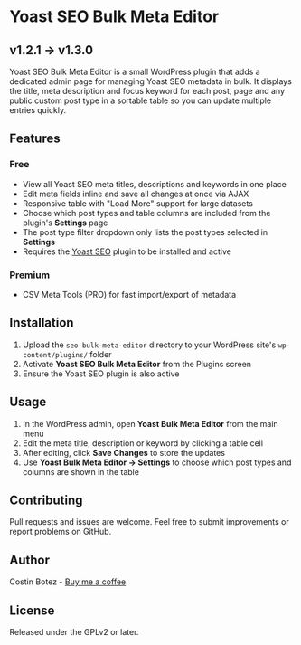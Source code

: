 # Yoast SEO Bulk Meta Editor

## v1.2.1 → v1.3.0

Yoast SEO Bulk Meta Editor is a small WordPress plugin that adds a dedicated admin page for managing Yoast SEO metadata in bulk. It displays the title, meta description and focus keyword for each post, page and any public custom post type in a sortable table so you can update multiple entries quickly.

## Features

### Free
- View all Yoast SEO meta titles, descriptions and keywords in one place
- Edit meta fields inline and save all changes at once via AJAX
- Responsive table with "Load More" support for large datasets
- Choose which post types and table columns are included from the plugin's **Settings** page
- The post type filter dropdown only lists the post types selected in **Settings**
- Requires the [Yoast SEO](https://wordpress.org/plugins/wordpress-seo/) plugin to be installed and active

### Premium
- CSV Meta Tools (PRO) for fast import/export of metadata

## Installation

1. Upload the `seo-bulk-meta-editor` directory to your WordPress site's `wp-content/plugins/` folder
2. Activate **Yoast SEO Bulk Meta Editor** from the Plugins screen
3. Ensure the Yoast SEO plugin is also active

## Usage

1. In the WordPress admin, open **Yoast Bulk Meta Editor** from the main menu
2. Edit the meta title, description or keyword by clicking a table cell
3. After editing, click **Save Changes** to store the updates
4. Use **Yoast Bulk Meta Editor → Settings** to choose which post types and columns are shown in the table

## Contributing

Pull requests and issues are welcome. Feel free to submit improvements or report problems on GitHub.

## Author

Costin Botez - [Buy me a coffee](https://www.buymeacoffee.com/costinbotez)

## License

Released under the GPLv2 or later.
